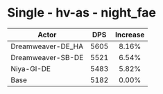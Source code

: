 # Single - hv-as - night_fae
| Actor | DPS | Increase |
|---|:---:|:---:|
|Dreamweaver-DE_HA|5605|8.16%|
|Dreamweaver-SB-DE|5521|6.54%|
|Niya-GI-DE|5483|5.82%|
|Base|5182|0.00%|
